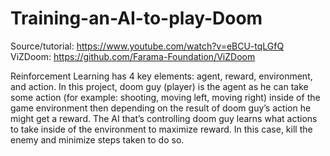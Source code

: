 # Training-an-AI-to-play-Doom
Source/tutorial: https://www.youtube.com/watch?v=eBCU-tqLGfQ
ViZDoom: https://github.com/Farama-Foundation/ViZDoom

Reinforcement Learning has 4 key elements: agent, reward, environment, and action. In this project, doom guy (player) is the agent as he can take some action (for example: shooting, moving left, moving right) inside of the game environment then depending on the result of doom guy’s action he might get a reward. The AI that’s controlling doom guy learns what actions to take inside of the environment to maximize reward. In this case, kill the enemy and minimize steps taken to do so.